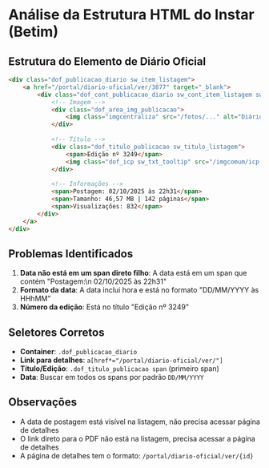 # Análise da Estrutura HTML do Instar (Betim)

## Estrutura do Elemento de Diário Oficial

```html
<div class="dof_publicacao_diario sw_item_listagem">
    <a href="/portal/diario-oficial/ver/3877" target="_blank">
        <div class="dof_cont_publicacao_diario sw_cont_item_listagem sw_lato">
            <!-- Imagem -->
            <div class="dof_area_img_publicacao">
                <img class="imgcentraliza" src="/fotos/..." alt="Diário Oficial - Edição nº 3249">
            </div>
            
            <!-- Título -->
            <div class="dof_titulo_publicacao sw_titulo_listagem">
                <span>Edição nº 3249</span>
                <img class="dof_icp sw_txt_tooltip" src="/imgcomum/icp.svg" alt="icp" data-tooltip="Assinado Digitalmente">
            </div>
            
            <!-- Informações -->
            <span>Postagem: 02/10/2025 às 22h31</span>
            <span>Tamanho: 46,57 MB | 142 páginas</span>
            <span>Visualizações: 832</span>
        </div>
    </a>
</div>
```

## Problemas Identificados

1. **Data não está em um span direto filho**: A data está em um span que contém "Postagem:\n 02/10/2025 às 22h31"
2. **Formato da data**: A data inclui hora e está no formato "DD/MM/YYYY às HHhMM"
3. **Número da edição**: Está no título "Edição nº 3249"

## Seletores Corretos

- **Container**: `.dof_publicacao_diario`
- **Link para detalhes**: `a[href*="/portal/diario-oficial/ver/"]`
- **Título/Edição**: `.dof_titulo_publicacao span` (primeiro span)
- **Data**: Buscar em todos os spans por padrão `DD/MM/YYYY`

## Observações

- A data de postagem está visível na listagem, não precisa acessar página de detalhes
- O link direto para o PDF não está na listagem, precisa acessar a página de detalhes
- A página de detalhes tem o formato: `/portal/diario-oficial/ver/{id}`
